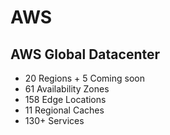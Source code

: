 # AWS
## AWS Global Datacenter
- 20 Regions + 5 Coming soon
- 61 Availability Zones
- 158 Edge Locations
- 11 Regional Caches
- 130+ Services